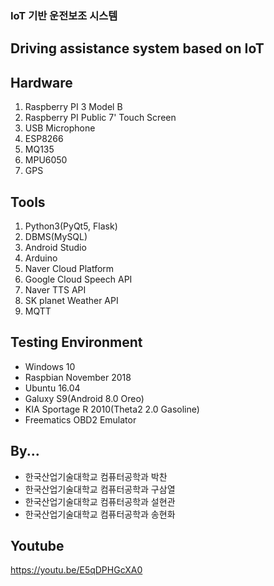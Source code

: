 ### IoT 기반 운전보조 시스템
## Driving assistance system based on IoT

## Hardware
  1. Raspberry PI 3 Model B
  2. Raspberry PI Public 7' Touch Screen
  3. USB Microphone
  4. ESP8266
  5. MQ135
  6. MPU6050
  7. GPS
  
## Tools
  1. Python3(PyQt5, Flask)
  2. DBMS(MySQL)
  3. Android Studio
  4. Arduino
  5. Naver Cloud Platform
  6. Google Cloud Speech API
  7. Naver TTS API
  8. SK planet Weather API
  9. MQTT

## Testing Environment
  - Windows 10
  - Raspbian November 2018
  - Ubuntu 16.04
  - Galuxy S9(Android 8.0 Oreo)
  - KIA Sportage R 2010(Theta2 2.0 Gasoline)
  - Freematics OBD2 Emulator
  
## By...
  - 한국산업기술대학교 컴퓨터공학과 박찬
  - 한국산업기술대학교 컴퓨터공학과 구삼열
  - 한국산업기술대학교 컴퓨터공학과 설현관
  - 한국산업기술대학교 컴퓨터공학과 송현화
  
## Youtube
  https://youtu.be/E5qDPHGcXA0
